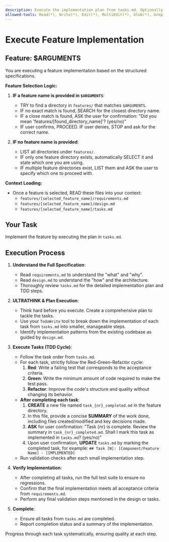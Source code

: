 ```yaml
---
description: Execute the implementation plan from tasks.md. Optionally specify a feature name to load its context.
allowed-tools: Read(*), Write(*), Edit(*), MultiEdit(*), Glob(*), Grep(*), Bash(*), TodoRead, TodoWrite
---
```


# Execute Feature Implementation

## Feature: $ARGUMENTS

You are executing a feature implementation based on the structured specifications.

**Feature Selection Logic:**

1.  **IF a feature name is provided in `$ARGUMENTS`**:
    *   TRY to find a directory in `features/` that matches `$ARGUMENTS`.
    *   IF no exact match is found, SEARCH for the closest directory name.
    *   IF a close match is found, ASK the user for confirmation: "Did you mean 'features/[found_directory_name]'? (yes/no)"
    *   IF user confirms, PROCEED. IF user denies, STOP and ask for the correct name.

2.  **IF no feature name is provided**:
    *   LIST all directories under `features/`.
    *   IF only one feature directory exists, automatically SELECT it and state which one you are using.
    *   IF multiple feature directories exist, LIST them and ASK the user to specify which one to proceed with.

**Context Loading:**

*   Once a feature is selected, READ these files into your context:
    *   `features/[selected_feature_name]/requirements.md`
    *   `features/[selected_feature_name]/design.md`
    *   `features/[selected_feature_name]/tasks.md`

## Your Task
Implement the feature by executing the plan in `tasks.md`.

## Execution Process

1.  **Understand the Full Specification**:
    *   Read `requirements.md` to understand the "what" and "why".
    *   Read `design.md` to understand the "how" and the architecture.
    *   Thoroughly review `tasks.md` for the detailed implementation plan and TDD steps.

2.  **ULTRATHINK & Plan Execution**:
    *   Think hard before you execute. Create a comprehensive plan to tackle the tasks.
    *   Use your `TodoWrite` tool to break down the implementation of each task from `tasks.md` into smaller, manageable steps.
    *   Identify implementation patterns from the existing codebase as guided by `design.md`.

3.  **Execute Tasks (TDD Cycle)**:
    *   Follow the task order from `tasks.md`.
    *   For each task, strictly follow the Red-Green-Refactor cycle:
        1.  **Red**: Write a failing test that corresponds to the acceptance criteria.
        2.  **Green**: Write the minimum amount of code required to make the test pass.
        3.  **Refactor**: Improve the code's structure and quality without changing its behavior.
    *   **After completing each task**:
        1.  **CREATE** a new file named `task_{nr}_completed.md` in the feature directory.
        2.  In this file, provide a concise **SUMMARY** of the work done, including files created/modified and key decisions made.
        3.  **ASK** for user confirmation: "Task {nr} is complete. Review the summary in `task_{nr}_completed.md`. Shall I mark this task as implemented in `tasks.md`? (yes/no)"
        4.  Upon user confirmation, **UPDATE** `tasks.md` by marking the completed task, for example: `## Task [N]: [Component/Feature Name] - [IMPLEMENTED]`
    *   Run validation checks after each small implementation step.

4.  **Verify Implementation**:
    *   After completing all tasks, run the full test suite to ensure no regressions.
    *   Confirm that the final implementation meets all acceptance criteria from `requirements.md`.
    *   Perform any final validation steps mentioned in the design or tasks.

5.  **Complete**:
    *   Ensure all tasks from `tasks.md` are completed.
    *   Report completion status and a summary of the implementation.

Progress through each task systematically, ensuring quality at each step.

